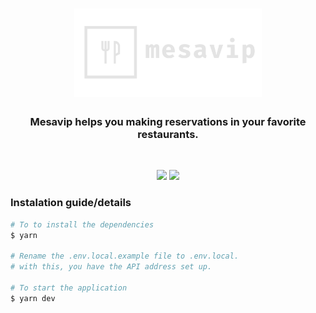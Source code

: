 <h1 align="center">
  <img alt="Mesavip" title="Mesavip" src=".github/logo-white.png" width="300px" />
</h1>

<h3 align="center"> Mesavip helps you making reservations in your favorite restaurants. </h3>
<br>

<p align="center">
 
  <a href="https://mesavip.vercel.app" target="_blank" style="text-decoration:none" color="red">
    <img src="https://img.shields.io/badge/mesavip website-473B4A?style=for-the-badge&logo=vercel">
  </a>
  
  <a href="https://github.com/danielmarques12/mesavip-api-tsc" target="_blank">
    <img src="https://img.shields.io/badge/mesavip api REPO-473B4A?style=for-the-badge&logo=typescript">
  </a>
  
</p>

### Instalation guide/details

```bash
# To to install the dependencies
$ yarn

# Rename the .env.local.example file to .env.local.
# with this, you have the API address set up.

# To start the application
$ yarn dev
```
